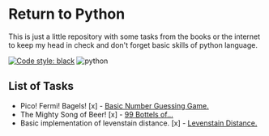 # Return to Python #

This is just a little repository with some tasks from the books or the internet to keep my head in check and don't forget basic skills of python language.

[![Code style: black](https://img.shields.io/badge/code%20style-black-000000.svg)](https://github.com/psf/black) ![python](https://img.shields.io/badge/python-3.10+-blue)

## List of Tasks ##

- Pico! Fermi! Bagels! [x] - [Basic Number Guessing Game.](bagels.py)
- The Mighty Song of Beer! [x] - [99 Bottels of...](beersong.py)
- Basic implementation of levenstain distance. [x] - [Levenstain Distance.](lev_imp.py)
